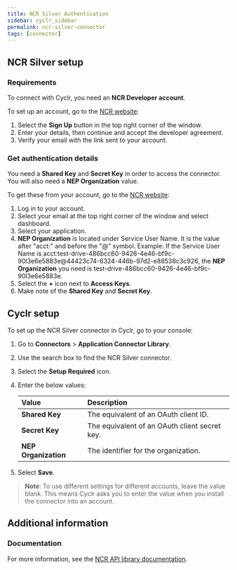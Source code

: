 ```yaml
---
title: NCR Silver Authentication
sidebar: cyclr_sidebar
permalink: ncr-silver-connector
tags: [connector]
---
```


## NCR Silver setup

### Requirements

To connect with Cyclr, you need an **NCR Developer account**.

To set up an account, go to the [NCR website](https://developer.ncr.com/):

1.  Select the **Sign Up** button in the top right corner of the window.
2.  Enter your details, then continue and accept the developer agreement.
3.  Verify your email with the link sent to your account.

### Get authentication details

You need a **Shared Key** and **Secret Key** in order to access the connector. You will also need a **NEP Organization** value.

To get these from your account, go to the [NCR website](https://developer.ncr.com/):
1.  Log in to your account.
2.  Select your email at the top right corner of the window and select dashboard.
3.  Select your application.
4.  **NEP Organization** is located under Service User Name. It is the value after "acct:" and before the "@" symbol.
    Example: If the Service User Name is acct:test-drive-486bcc60-9426-4e46-bf9c-90l3e6e5883e@44423c74-6324-446b-97d2-e88538c3c926, the **NEP Organization** you need is test-drive-486bcc60-9426-4e46-bf9c-90l3e6e5883e.
5.  Select the **+** icon next to **Access Keys**. 
6.  Make note of the **Shared Key** and **Secret Key**.

## Cyclr setup

To set up the NCR Silver connector in Cyclr, go to your console:

1. Go to **Connectors** > **Application Connector Library**.
2. Use the search box to find the NCR Silver connector.
3. Select the **Setup Required** icon.
4. Enter the below values:

   | Value              | Description                                 |
   | :----------------- | :------------------------------------------ |
   | **Shared Key**      | The equivalent of an OAuth client ID.        |
   | **Secret Key**      | The equivalent of an OAuth client secret key.|
   | **NEP Organization**| The identifier for the organization.         |

7. Select **Save**.

> **Note**: To use different settings for different accounts, leave the value blank. This means Cyclr asks you to enter the value when you install the connector into an account.
## Additional information

### Documentation

For more information, see the [NCR API library documentation](https://developer.ncr.com/portals/dev-portal/api-explorer).
